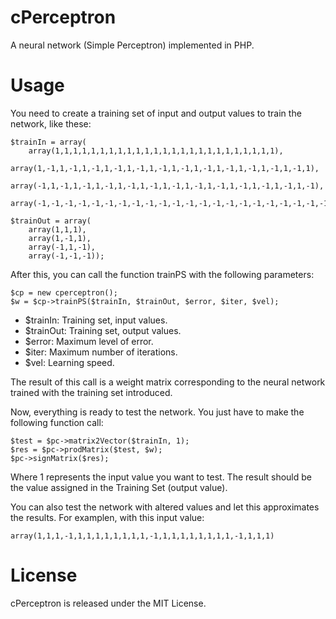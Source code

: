 cPerceptron
===========

A neural network (Simple Perceptron) implemented in PHP.

Usage
===========
You need to create a training set of input and output values to train the network, like these:
<pre><code>$trainIn = array(
	array(1,1,1,1,1,1,1,1,1,1,1,1,1,1,1,1,1,1,1,1,1,1,1,1,1),
	array(1,-1,1,-1,1,-1,1,-1,1,-1,1,-1,1,-1,1,-1,1,-1,1,-1,1,-1,1,-1,1),
	array(-1,1,-1,1,-1,1,-1,1,-1,1,-1,1,-1,1,-1,1,-1,1,-1,1,-1,1,-1,1,-1),
	array(-1,-1,-1,-1,-1,-1,-1,-1,-1,-1,-1,-1,-1,-1,-1,-1,-1,-1,-1,-1,-1,-1,-1,-1,-1));

$trainOut = array(
	array(1,1,1),
	array(1,-1,1),
	array(-1,1,-1),
	array(-1,-1,-1));
</code></pre>
After this, you can call the function trainPS with the following parameters:
<pre><code>$cp = new cperceptron();
$w = $cp->trainPS($trainIn, $trainOut, $error, $iter, $vel);
</code></pre>
- $trainIn: Training set, input values.
- $trainOut: Training set, output values.
- $error: Maximum level of error.
- $iter: Maximum number of iterations.
- $vel: Learning speed.

The result of this call is a weight matrix corresponding to the neural network trained with the training set introduced.

Now, everything is ready to test the network. You just have to make the following function call:
<pre><code>$test = $pc->matrix2Vector($trainIn, 1);
$res = $pc->prodMatrix($test, $w);
$pc->signMatrix($res);
</code></pre>
Where 1 represents the input value you want to test.
The result should be the value assigned in the Training Set (output value).

You can also test the network with altered values ​​and let this approximates the results.
For examplen, with this input value:
<pre><code>array(1,1,1,-1,1,1,1,1,1,1,1,1,-1,1,1,1,1,1,1,1,1,-1,1,1,1)</code></pre>

License
===========

cPerceptron is released under the MIT License.
